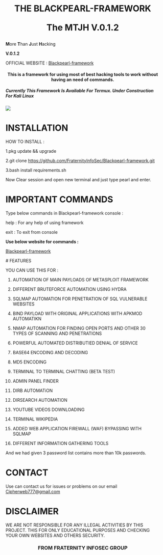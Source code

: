 <H1 align="center">

THE BLACKPEARL-FRAMEWORK 
<p>
  The MTJH V.0.1.2

</H1>
<p><b>M</b>ore <b>T</b>han <b>J</b>ust <b>H</b>acking</p><p><b>V.0.1.2</b></p>
<p>OFFICIAL WEBSITE :
<a href="https://blackpearlframework.weebly.com/">Blackpearl-framework</a></p>
<H4 align="center">This is a framework for using most of best hacking tools to work without having an need of commands.</H4> 

<h5>Currently This Framework Is Available For Termux. Under Construction For Kali Linux</h5> 

<img src="https://github.com/FraternityInfoSec/Blackpearl-framework/blob/master/Photo_1601990491883.png">

# INSTALLATION 

HOW TO INSTALL :

1.pkg update && upgrade 

2.git clone https://github.com/FraternityInfoSec/Blackpearl-framework.git

3.bash install requirements.sh





Now Clear session and open new terminal and just type pearl and enter.

# IMPORTANT COMMANDS

Type below commands in Blackpearl-framework console : 

help   : For any help of using framework 

exit   : To exit from console

<p><b>Use below website for commands :</b></p><p>
<a href="https://blackpearlframework.weebly.com/">Blackpearl-framework</a></p>
</p>
# FEATURES 

YOU CAN USE THIS FOR :

1.  AUTOMATION OF MAIN PAYLOADS OF METASPLOIT FRAMEWORK 

2.  DIFFERENT BRUTEFORCE AUTOMATION USING HYDRA 

3.  SQLMAP AUTOMATION FOR PENETRATION OF SQL VULNERABLE WEBSITES 

4.  BIND PAYLOAD WITH ORIGINAL APPLICATIONS WITH APKMOD AUTOMATIKN

5.  NMAP AUTOMATION FOR FINDING OPEN PORTS AND OTHER 30 TYPES OF SCANNING AND PENETRATIONS

6.  POWERFUL AUTOMATED DISTRIBUTIED DENIAL OF SERVICE 

7.  BASE64 ENCODING AND DECODING 

8.  MD5 ENCODING 

9.  TERMINAL TO TERMINAL CHATTING (BETA TEST) 

10. ADMIN PANEL FINDER

11. DIRB AUTOMATiON

12. DIRSEARCH AUTOMATION

13. YOUTUBE VIDEOS DOWNLOADING

14. TERMINAL WIKIPEDIA 

15. ADDED WEB APPLICATION FIREWALL (WAF) BYPASSING WITH SQLMAP

16. DIFFERENT INFORMATION GATHERING TOOLS
<p>
And we had given 3 password list contains more than 10k passwords. 

# CONTACT 

Use can contact us for issues or problems on our email Cipherweb777@gmail.com 

# DISCLAIMER 

WE ARE NOT RESPONSIBLE FOR ANY ILLEGAL ACTIVITIES BY THIS PROJECT. THIS FOR ONLY EDUCATIONAL PURPOSES AND CHECKING YOUR OWN WEBSITES AND OTHERS SECURITY. 

<H3 align="center"> FROM FRATERNITY INFOSEC GROUP</H3>




